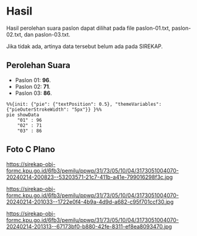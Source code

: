# Hasil

Hasil perolehan suara paslon dapat dilihat pada file paslon-01.txt, paslon-02.txt, dan paslon-03.txt.

Jika tidak ada, artinya data tersebut belum ada pada SIREKAP.

## Perolehan Suara

 * Paslon 01: **96**.
 * Paslon 02: **71**.
 * Paslon 03: **86**.

```mermaid
%%{init: {"pie": {"textPosition": 0.5}, "themeVariables": {"pieOuterStrokeWidth": "5px"}} }%%
pie showData
    "01" : 96
    "02" : 71
    "03" : 86
```
## Foto C Plano

https://sirekap-obj-formc.kpu.go.id/6fb3/pemilu/ppwp/31/73/05/10/04/3173051004070-20240214-200823--53203571-21c7-411b-a41e-799016298f3c.jpg

https://sirekap-obj-formc.kpu.go.id/6fb3/pemilu/ppwp/31/73/05/10/04/3173051004070-20240214-201033--1722e0f4-4b9a-4d9d-a682-c95f701ccf30.jpg

https://sirekap-obj-formc.kpu.go.id/6fb3/pemilu/ppwp/31/73/05/10/04/3173051004070-20240214-201313--67173bf0-b880-42fe-8311-ef8ea8093470.jpg

